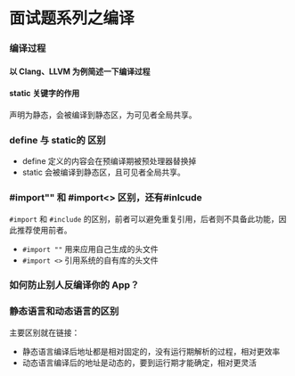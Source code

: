 # 面试题系列之编译

### 编译过程

#### 以 Clang、LLVM 为例简述一下编译过程

#### static 关键字的作用

声明为静态，会被编译到静态区，为可见者全局共享。

### define 与 static的 区别

- define 定义的内容会在预编译期被预处理器替换掉
- static 会被编译到静态区，且可见者全局共享。

### #import"" 和 #import<> 区别，还有#inlcude
`#import` 和 `#include` 的区别，前者可以避免重复引用，后者则不具备此功能，因此推荐使用前者。

- `#import ""` 用来应用自己生成的头文件
- `#import <>` 引用系统的自有库的头文件

### 如何防止别人反编译你的 App？

### 静态语言和动态语言的区别

主要区别就在链接：

- 静态语言编译后地址都是相对固定的，没有运行期解析的过程，相对更效率
- 动态语言编译后的地址是动态的，要到运行期才能确定，相对更灵活 